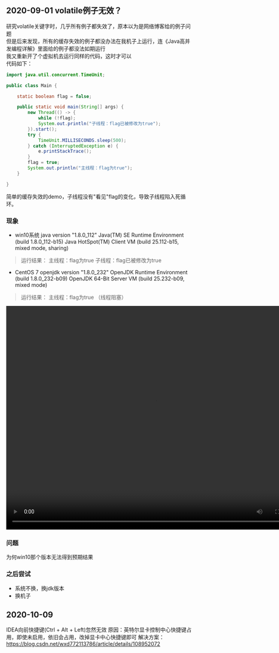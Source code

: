 ## 2020-09-01 volatile例子无效？
研究volatile关键字时，几乎所有例子都失效了，原本以为是网络博客给的例子问题  
但是后来发现，所有的缓存失效的例子都没办法在我机子上运行，连《Java高并发编程详解》里面给的例子都没法如期运行  
我又重新开了个虚拟机去运行同样的代码，这时才可以  
代码如下：
```java
import java.util.concurrent.TimeUnit;

public class Main {

    static boolean flag = false;

    public static void main(String[] args) {
        new Thread(() -> {
            while (!flag);
            System.out.println("子线程：flag已被修改为true");
        }).start();
        try {
            TimeUnit.MILLISECONDS.sleep(500);
        } catch (InterruptedException e) {
            e.printStackTrace();
        }
        flag = true;
        System.out.println("主线程：flag为true");
    }

}
```
简单的缓存失效的demo，子线程没有"看见"flag的变化，导致子线程陷入死循环。  
### 现象
- win10系统
java version "1.8.0_112"
Java(TM) SE Runtime Environment (build 1.8.0_112-b15)
Java HotSpot(TM) Client VM (build 25.112-b15, mixed mode, sharing)
> 运行结果：
主线程：flag为true
子线程：flag已被修改为true

- CentOS 7
openjdk version "1.8.0_232"
OpenJDK Runtime Environment (build 1.8.0_232-b09)
OpenJDK 64-Bit Server VM (build 25.232-b09, mixed mode)
> 运行结果：
主线程：flag为true
（线程阻塞）

<video src="./vedio/1.mp4" width="800px" height="600px" controls="controls"></video>

### 问题
为何win10那个版本无法得到预期结果

### 之后尝试
- 系统不换，换jdk版本
- 换机子

## 2020-10-09
IDEA向前快捷键(Ctrl + Alt + Left)忽然无效
原因：英特尔显卡控制中心快捷键占用，即使未启用，依旧会占用，改掉显卡中心快捷键即可
解决方案：https://blog.csdn.net/wxd772113786/article/details/108952072